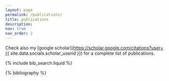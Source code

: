 ```yaml
---
layout: page
permalink: /publications/
title: publications
description: 
nav: true
nav_order: 2
---
```


<!-- _pages/publications.md -->

<!-- Bibsearch Feature -->

Check also my [google scholar](https://scholar.google.com/citations?user={{ site.data.socials.scholar_userid }}) for a complete list of publications.

{% include bib_search.liquid %}

<div class="publications">

{% bibliography %}

</div>
